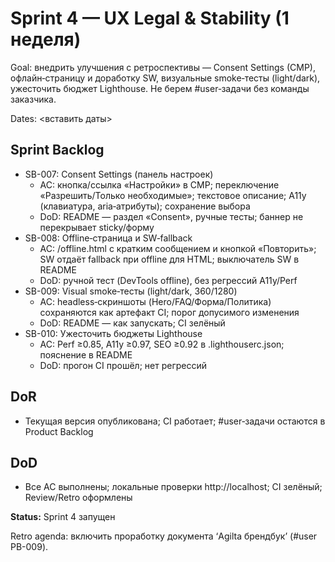 ﻿# Sprint 4 — UX Legal & Stability (1 неделя)

Goal: внедрить улучшения с ретроспективы — Consent Settings (CMP), офлайн‑страницу и доработку SW, визуальные smoke‑тесты (light/dark), ужесточить бюджет Lighthouse. Не берем #user‑задачи без команды заказчика.

Dates: <вставить даты>

## Sprint Backlog
- SB-007: Consent Settings (панель настроек)
  - AC: кнопка/ссылка «Настройки» в CMP; переключение «Разрешить/Только необходимые»; текстовое описание; A11y (клавиатура, aria‑атрибуты); сохранение выбора
  - DoD: README — раздел «Consent», ручные тесты; баннер не перекрывает sticky/форму
- SB-008: Offline‑страница и SW‑fallback
  - AC: /offline.html с кратким сообщением и кнопкой «Повторить»; SW отдаёт fallback при offline для HTML; выключатель SW в README
  - DoD: ручной тест (DevTools offline), без регрессий A11y/Perf
- SB-009: Visual smoke‑тесты (light/dark, 360/1280)
  - AC: headless‑скриншоты (Hero/FAQ/Форма/Политика) сохраняются как артефакт CI; порог допусимого изменения
  - DoD: README — как запускать; CI зелёный
- SB-010: Ужесточить бюджеты Lighthouse
  - AC: Perf ≥0.85, A11y ≥0.97, SEO ≥0.92 в .lighthouserc.json; пояснение в README
  - DoD: прогон CI прошёл; нет регрессий

## DoR
- Текущая версия опубликована; CI работает; #user‑задачи остаются в Product Backlog

## DoD
- Все AC выполнены; локальные проверки http://localhost; CI зелёный; Review/Retro оформлены

**Status:** Sprint 4 запущен

Retro agenda: включить проработку документа ‘Agilta брендбук’ (#user PB-009).
